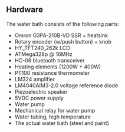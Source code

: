 ## Hardware

The water bath consists of the following parts:
- Omron G3PA-210B-VD SSR + heatsink
- Rotary encoder (w/push button) + knob
- HY_TFT240_262k LCD
- ATMega328p @ 16MHz
- HC-06 bluetooth transceiver
- Heating elements (1200W + 400W)
- PT100 resistance thermometer
- LM324 amplifier
- LM4040AIM3-2.0 voltage reference diode
- Piezoelectric speaker
- 5VDC power supply
- Water pump
- Mechanical relay for water pump
- Water tubing, high temperature
- The actual water bath (steel and paint)
